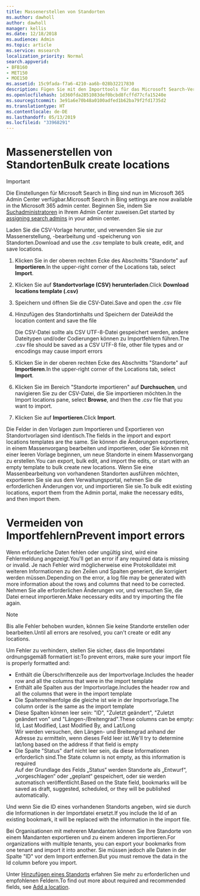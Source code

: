 ```yaml
---
title: Massenerstellen von Standorten
ms.author: dawholl
author: dawholl
manager: kellis
ms.date: 12/18/2018
ms.audience: Admin
ms.topic: article
ms.service: mssearch
localization_priority: Normal
search.appverid:
- BFB160
- MET150
- MOE150
ms.assetid: 15c9fada-f7a6-4210-aa6b-028b32217830
description: Fügen Sie mit den Importtools für das Microsoft Search-Verwaltungsportal sehr viele Standorte gleichzeitig hinzu.
ms.openlocfilehash: 1d360fda2851083def0bcbd8fcffd77cfa15240e
ms.sourcegitcommit: 3e91a6e70b48a0100adfed1b62ba79f2fd1735d2
ms.translationtype: HT
ms.contentlocale: de-DE
ms.lasthandoff: 05/13/2019
ms.locfileid: "33968291"
---
```

# <a name="bulk-create-locations"></a><span data-ttu-id="1237f-103">Massenerstellen von Standorten</span><span class="sxs-lookup"><span data-stu-id="1237f-103">Bulk create locations</span></span>

> [!IMPORTANT]
> <span data-ttu-id="1237f-104">Die Einstellungen für Microsoft Search in Bing sind nun im Microsoft 365 Admin Center verfügbar.</span><span class="sxs-lookup"><span data-stu-id="1237f-104">Microsoft Search in Bing settings are now available in the Microsoft 365 admin center.</span></span> <span data-ttu-id="1237f-105">Beginnen Sie, indem Sie [Suchadministratoren](https://docs.microsoft.com/de-DE/microsoftsearch/setup-microsoft-search#step-2-assign-search-admin-and-search-editor) in Ihrem Admin Center zuweisen.</span><span class="sxs-lookup"><span data-stu-id="1237f-105">Get started by [assigning search admins](https://docs.microsoft.com/en-us/microsoftsearch/setup-microsoft-search#step-2-assign-search-admin-and-search-editor) in your admin center.</span></span>
    
<span data-ttu-id="1237f-106">Laden Sie die CSV-Vorlage herunter, und verwenden Sie sie zur Massenerstellung, -bearbeitung und -speicherung von Standorten.</span><span class="sxs-lookup"><span data-stu-id="1237f-106">Download and use the .csv template to bulk create, edit, and save locations.</span></span> 
  
1. <span data-ttu-id="1237f-107">Klicken Sie in der oberen rechten Ecke des Abschnitts "Standorte" auf **Importieren**.</span><span class="sxs-lookup"><span data-stu-id="1237f-107">In the upper-right corner of the Locations tab, select **Import**.</span></span>
    
2. <span data-ttu-id="1237f-108">Klicken Sie auf **Standortvorlage (CSV) herunterladen**.</span><span class="sxs-lookup"><span data-stu-id="1237f-108">Click **Download locations template (.csv)**</span></span>
    
3. <span data-ttu-id="1237f-109">Speichern und öffnen Sie die CSV-Datei.</span><span class="sxs-lookup"><span data-stu-id="1237f-109">Save and open the .csv file</span></span>
    
4. <span data-ttu-id="1237f-110">Hinzufügen des Standortinhalts und Speichern der Datei</span><span class="sxs-lookup"><span data-stu-id="1237f-110">Add the location content and save the file</span></span>

    <span data-ttu-id="1237f-111">Die CSV-Datei sollte als CSV UTF-8-Datei gespeichert werden, andere Dateitypen und/oder Codierungen können zu Importfehlern führen.</span><span class="sxs-lookup"><span data-stu-id="1237f-111">The .csv file should be saved as a CSV UTF-8 file, other file types and or encodings may cause import errors</span></span>
    
5. <span data-ttu-id="1237f-112">Klicken Sie in der oberen rechten Ecke des Abschnitts "Standorte" auf **Importieren**.</span><span class="sxs-lookup"><span data-stu-id="1237f-112">In the upper-right corner of the Locations tab, select **Import**.</span></span>
    
6. <span data-ttu-id="1237f-113">Klicken Sie im Bereich "Standorte importieren" auf **Durchsuchen**, und navigieren Sie zu der CSV-Datei, die Sie importieren möchten.</span><span class="sxs-lookup"><span data-stu-id="1237f-113">In the Import locations pane, select **Browse**, and then the .csv file that you want to import.</span></span> 
    
7. <span data-ttu-id="1237f-114">Klicken Sie auf **Importieren**.</span><span class="sxs-lookup"><span data-stu-id="1237f-114">Click **Import**.</span></span>

<span data-ttu-id="1237f-115">Die Felder in den Vorlagen zum Importieren und Exportieren von Standortvorlagen sind identisch.</span><span class="sxs-lookup"><span data-stu-id="1237f-115">The fields in the import and export locations templates are the same.</span></span> <span data-ttu-id="1237f-116">Sie können die Änderungen exportieren, in einem Massenvorgang bearbeiten und importieren, oder Sie können mit einer leeren Vorlage beginnen, um neue Standorte in einem Massenvorgang zu erstellen.</span><span class="sxs-lookup"><span data-stu-id="1237f-116">You can export, bulk edit, and import the edits, or start with an empty template to bulk create new locations.</span></span> <span data-ttu-id="1237f-117">Wenn Sie eine Massenbearbeitung von vorhandenen Standorten ausführen möchten, exportieren Sie sie aus dem Verwaltungsportal, nehmen Sie die erforderlichen Änderungen vor, und importieren Sie sie.</span><span class="sxs-lookup"><span data-stu-id="1237f-117">To bulk edit existing locations, export them from the Admin portal, make the necessary edits, and then import them.</span></span>

# <a name="prevent-import-errors"></a><span data-ttu-id="1237f-118">Vermeiden von Importfehlern</span><span class="sxs-lookup"><span data-stu-id="1237f-118">Prevent import errors</span></span>  
<span data-ttu-id="1237f-119">Wenn erforderliche Daten fehlen oder ungültig sind, wird eine Fehlermeldung angezeigt.</span><span class="sxs-lookup"><span data-stu-id="1237f-119">You'll get an error if any required data is missing or invalid.</span></span> <span data-ttu-id="1237f-120">Je nach Fehler wird möglicherweise eine Protokolldatei mit weiteren Informationen zu den Zeilen und Spalten generiert, die korrigiert werden müssen.</span><span class="sxs-lookup"><span data-stu-id="1237f-120">Depending on the error, a log file may be generated with more information about the rows and columns that need to be corrected.</span></span> <span data-ttu-id="1237f-121">Nehmen Sie alle erforderlichen Änderungen vor, und versuchen Sie, die Datei erneut importieren.</span><span class="sxs-lookup"><span data-stu-id="1237f-121">Make necessary edits and try importing the file again.</span></span>
  
> [!NOTE]
> <span data-ttu-id="1237f-122">Bis alle Fehler behoben wurden, können Sie keine Standorte erstellen oder bearbeiten.</span><span class="sxs-lookup"><span data-stu-id="1237f-122">Until all errors are resolved, you can't create or edit any locations.</span></span> 

<span data-ttu-id="1237f-123">Um Fehler zu verhindern, stellen Sie sicher, dass die Importdatei ordnungsgemäß formatiert ist:</span><span class="sxs-lookup"><span data-stu-id="1237f-123">To prevent errors, make sure your import file is properly formatted and:</span></span>
- <span data-ttu-id="1237f-124">Enthält die Überschriftenzeile aus der Importvorlage.</span><span class="sxs-lookup"><span data-stu-id="1237f-124">Includes the header row and all the columns that were in the import template</span></span>
- <span data-ttu-id="1237f-125">Enthält alle Spalten aus der Importvorlage.</span><span class="sxs-lookup"><span data-stu-id="1237f-125">Includes the header row and all the columns that were in the import template</span></span>
- <span data-ttu-id="1237f-126">Die Spaltenreihenfolge die gleiche ist wie in der Importvorlage.</span><span class="sxs-lookup"><span data-stu-id="1237f-126">The column order is the same as the import template</span></span>
- <span data-ttu-id="1237f-127">Diese Spalten können leer sein: "ID", "Zuletzt geändert", "Zuletzt geändert von" und "Längen-/Breitengrad".</span><span class="sxs-lookup"><span data-stu-id="1237f-127">These columns can be empty: Id, Last Modified, Last Modified By, and Lat/Long</span></span>  
<span data-ttu-id="1237f-128">Wir werden versuchen, den Längen- und Breitengrad anhand der Adresse zu ermitteln, wenn dieses Feld leer ist.</span><span class="sxs-lookup"><span data-stu-id="1237f-128">We'll try to determine lat/long based on the address if that field is empty</span></span>
- <span data-ttu-id="1237f-129">Die Spalte "Status" darf nicht leer sein, da diese Informationen erforderlich sind.</span><span class="sxs-lookup"><span data-stu-id="1237f-129">The State column is not empty, as this information is required</span></span>  
<span data-ttu-id="1237f-130">Auf der Grundlage des Felds „Status“ werden Standorte als „Entwurf“, „vorgeschlagen“ oder „geplant“ gespeichert, oder sie werden automatisch veröffentlicht.</span><span class="sxs-lookup"><span data-stu-id="1237f-130">Based on the State field, bookmarks will be saved as draft, suggested, scheduled, or they will be published automatically.</span></span>

<span data-ttu-id="1237f-131">Und wenn Sie die ID eines vorhandenen Standorts angeben, wird sie durch die Informationen in der Importdatei ersetzt.</span><span class="sxs-lookup"><span data-stu-id="1237f-131">If you include the Id of an existing bookmark, it will be replaced with the information in the import file.</span></span>

<span data-ttu-id="1237f-132">Bei Organisationen mit mehreren Mandanten können Sie Ihre Standorte von einem Mandanten exportieren und zu einem anderen importieren.</span><span class="sxs-lookup"><span data-stu-id="1237f-132">For organizations with multiple tenants, you can export your bookmarks from one tenant and import it into another.</span></span> <span data-ttu-id="1237f-133">Sie müssen jedoch alle Daten in der Spalte "ID" vor dem Import entfernen.</span><span class="sxs-lookup"><span data-stu-id="1237f-133">But you must remove the data in the Id column before you import.</span></span>
  
<span data-ttu-id="1237f-134">Unter [Hinzufügen eines Standorts](add-a-location.md) erfahren Sie mehr zu erforderlichen und empfohlenen Feldern.</span><span class="sxs-lookup"><span data-stu-id="1237f-134">To find out more about required and recommended fields, see [Add a location](add-a-location.md).</span></span>

  

